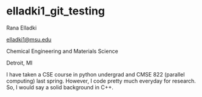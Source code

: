 # elladki1_git_testing

Rana Elladki 

elladki1@msu.edu

Chemical Engineering and Materials Science 

Detroit, MI

I have taken a CSE course in python undergrad and CMSE 822 (parallel computing) last spring. However, I code pretty much everyday for research. So, I would say a solid background in C++. 